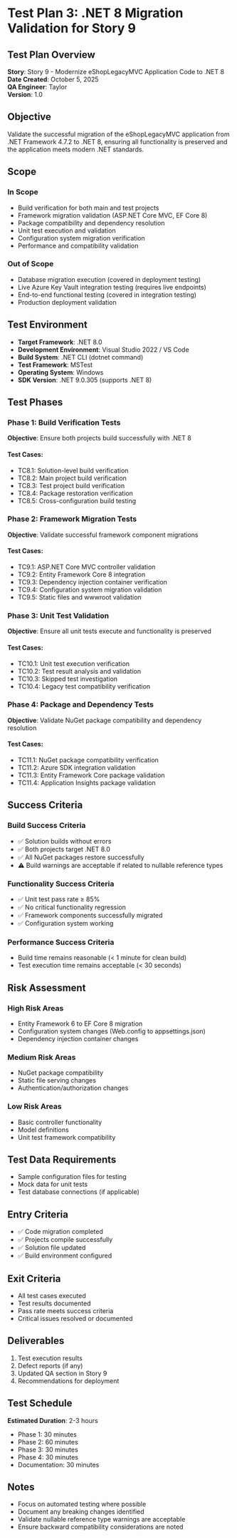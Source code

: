 # Test Plan 3: .NET 8 Migration Validation for Story 9

## Test Plan Overview

**Story**: Story 9 - Modernize eShopLegacyMVC Application Code to .NET 8  
**Date Created**: October 5, 2025  
**QA Engineer**: Taylor  
**Version**: 1.0

## Objective

Validate the successful migration of the eShopLegacyMVC application from .NET Framework 4.7.2 to .NET 8, ensuring all functionality is preserved and the application meets modern .NET standards.

## Scope

### In Scope
- Build verification for both main and test projects
- Framework migration validation (ASP.NET Core MVC, EF Core 8)
- Package compatibility and dependency resolution
- Unit test execution and validation
- Configuration system migration verification
- Performance and compatibility validation

### Out of Scope
- Database migration execution (covered in deployment testing)
- Live Azure Key Vault integration testing (requires live endpoints)
- End-to-end functional testing (covered in integration testing)
- Production deployment validation

## Test Environment

- **Target Framework**: .NET 8.0
- **Development Environment**: Visual Studio 2022 / VS Code
- **Build System**: .NET CLI (dotnet command)
- **Test Framework**: MSTest
- **Operating System**: Windows
- **SDK Version**: .NET 9.0.305 (supports .NET 8)

## Test Phases

### Phase 1: Build Verification Tests
**Objective**: Ensure both projects build successfully with .NET 8

#### Test Cases:
- TC8.1: Solution-level build verification
- TC8.2: Main project build verification
- TC8.3: Test project build verification
- TC8.4: Package restoration verification
- TC8.5: Cross-configuration build testing

### Phase 2: Framework Migration Tests
**Objective**: Validate successful framework component migrations

#### Test Cases:
- TC9.1: ASP.NET Core MVC controller validation
- TC9.2: Entity Framework Core 8 integration
- TC9.3: Dependency injection container verification
- TC9.4: Configuration system migration validation
- TC9.5: Static files and wwwroot validation

### Phase 3: Unit Test Validation
**Objective**: Ensure all unit tests execute and functionality is preserved

#### Test Cases:
- TC10.1: Unit test execution verification
- TC10.2: Test result analysis and validation
- TC10.3: Skipped test investigation
- TC10.4: Legacy test compatibility verification

### Phase 4: Package and Dependency Tests
**Objective**: Validate NuGet package compatibility and dependency resolution

#### Test Cases:
- TC11.1: NuGet package compatibility verification
- TC11.2: Azure SDK integration validation
- TC11.3: Entity Framework Core package validation
- TC11.4: Application Insights package validation

## Success Criteria

### Build Success Criteria
- ✅ Solution builds without errors
- ✅ Both projects target .NET 8.0
- ✅ All NuGet packages restore successfully
- ⚠️ Build warnings are acceptable if related to nullable reference types

### Functionality Success Criteria
- ✅ Unit test pass rate ≥ 85%
- ✅ No critical functionality regression
- ✅ Framework components successfully migrated
- ✅ Configuration system working

### Performance Success Criteria
- Build time remains reasonable (< 1 minute for clean build)
- Test execution time remains acceptable (< 30 seconds)

## Risk Assessment

### High Risk Areas
- Entity Framework 6 to EF Core 8 migration
- Configuration system changes (Web.config to appsettings.json)
- Dependency injection container changes

### Medium Risk Areas
- NuGet package compatibility
- Static file serving changes
- Authentication/authorization changes

### Low Risk Areas
- Basic controller functionality
- Model definitions
- Unit test framework compatibility

## Test Data Requirements

- Sample configuration files for testing
- Mock data for unit tests
- Test database connections (if applicable)

## Entry Criteria

- ✅ Code migration completed
- ✅ Projects compile successfully
- ✅ Solution file updated
- ✅ Build environment configured

## Exit Criteria

- All test cases executed
- Test results documented
- Pass rate meets success criteria
- Critical issues resolved or documented

## Deliverables

1. Test execution results
2. Defect reports (if any)
3. Updated QA section in Story 9
4. Recommendations for deployment

## Test Schedule

**Estimated Duration**: 2-3 hours

- Phase 1: 30 minutes
- Phase 2: 60 minutes  
- Phase 3: 30 minutes
- Phase 4: 30 minutes
- Documentation: 30 minutes

## Notes

- Focus on automated testing where possible
- Document any breaking changes identified
- Validate nullable reference type warnings are acceptable
- Ensure backward compatibility considerations are noted
